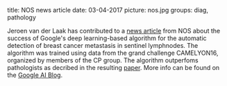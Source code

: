 title: NOS news article
date: 03-04-2017
picture: nos.jpg
groups: diag, pathology

Jeroen van der Laak has contributed to a <a href="https://nos.nl/artikel/2161091-computer-kan-kanker-beter-herkennen-dan-patholoog.html"> news article</a> from NOS about the success of Google's deep learning-based algorithm for the automatic detection of breast cancer metastasis in sentinel lymphnodes. The algorithm was trained using data from the grand challenge CAMELYON16, organized by members of the CP group. The algorithm outperfoms pathologists as decribed in the resulting <a href="https://arxiv.org/abs/1703.02442"> paper</a>. More info can be found on the <a href="https://ai.googleblog.com/2017/03/assisting-pathologists-in-detecting.html">Google AI Blog</a>.
